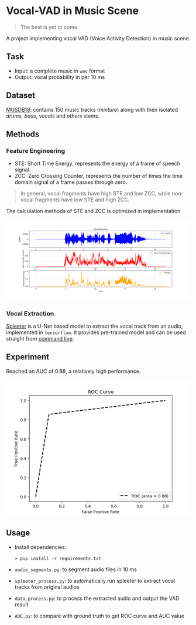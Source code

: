 # Vocal-VAD in Music Scene

> The best is yet to come.

A project implementing vocal VAD (Voice Activity Detection) in music scene.

## Task

- Input: a complete music in `wav` format
- Output: vocal probability in per 10 ms

## Dataset

[MUSDB18](https://sigsep.github.io/datasets/musdb.html): contains 150 music tracks (*mixture*) along with their isolated *drums*, *bass*, *vocals* and *others* stems.

## Methods

### Feature Engineering

- STE: Short Time Energy, represents the energy of a frame of speech signal.
- ZCC: Zero Crossing Counter, represents the number of times the time domain signal of a frame passes through zero.

> In general, vocal fragments have high STE and low ZCC, while non-vocal fragments have low STE and high ZCC. 

The calculation methods of STE and ZCC is optimized in implementation.

![](./img/ZCC_STE.png)

### Vocal Extraction

[Spleeter](https://github.com/deezer/spleeter) is a U-Net based model to extract the vocal track from an audio, implemented in `tensorflow`. It provides pre-trained model and can be used straight from [command line](https://github.com/deezer/spleeter/wiki/2.-Getting-started#usage).

## Experiment

Reached an AUC of 0.88, a relatively high performance.

![](./img/ROC_AUC.png)

## Usage

- Install dependencies:
    ```
    > pip install -r requirements.txt
    ```

- `audio_segments.py`: to segment audio files in 10 ms

- `spleeter_process.py`: to automatically run spleeter to extract vocal tracks from original audios

- `data_process.py`: to process the extracted audio and output the VAD result

- `AUC.py`: to compare with ground truth to get ROC curve and AUC value
